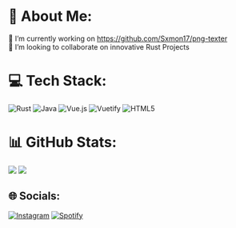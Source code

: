 # 💫 About Me:
🔭 I’m currently working on https://github.com/Sxmon17/png-texter<br>👯 I’m looking to collaborate on innovative Rust Projects</br>


# 💻 Tech Stack:
![Rust](https://img.shields.io/badge/rust-%23000000.svg?style=for-the-badge&logo=rust&logoColor=white) ![Java](https://img.shields.io/badge/java-%23ED8B00.svg?style=for-the-badge&logo=java&logoColor=white) ![Vue.js](https://img.shields.io/badge/vuejs-%2335495e.svg?style=for-the-badge&logo=vuedotjs&logoColor=%234FC08D) ![Vuetify](https://img.shields.io/badge/Vuetify-1867C0?style=for-the-badge&logo=vuetify&logoColor=AEDDFF) ![HTML5](https://img.shields.io/badge/html5-%23E34F26.svg?style=for-the-badge&logo=html5&logoColor=white)
# 📊 GitHub Stats:
![](https://github-readme-stats.vercel.app/api?username=Sxmon17&theme=tokyonight&hide_border=false&include_all_commits=true&count_private=true)
![](https://github-readme-streak-stats.herokuapp.com/?user=Sxmon17&theme=tokyonight&hide_border=false)

## 🌐 Socials:
[![Instagram](https://img.shields.io/badge/Instagram-%23E4405F.svg?style=for-the-badge&logo=Instagram&logoColor=white)](https://instagram.com/sxmon1711) 
[![Spotify](https://img.shields.io/badge/Spotify-1ED760?style=for-the-badge&logo=spotify&logoColor=white)](https://spotify.link/a/key_live_pfaVQo61xda7Zq1zC1ca3igayxarnljw?product=open&%24full_url=https%3A%2F%2Fopen.spotify.com%2Fuser%2Fcd3zsjgzwcd0xwk2ppffemw2d%3Fsi%3Dcaab929ebc9a429b%26fbclid%3DPAAaacBk0wagyM2cZOV467GbTDdw-3RYEgbBqcnyPKgkOwA8RYxu5STB8NBxA&%24fallback_url=https%3A%2F%2Fopen.spotify.com%2Fuser%2Fcd3zsjgzwcd0xwk2ppffemw2d%3Fsi%3Dcaab929ebc9a429b%26fbclid%3DPAAaacBk0wagyM2cZOV467GbTDdw-3RYEgbBqcnyPKgkOwA8RYxu5STB8NBxA%26nd%3D1&feature=organic)
